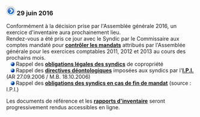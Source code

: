 ### ![](item.png) 29 juin 2016

Conformément à la décision prise par l'Assemblée générale 2016, un exercice d'inventaire aura prochainement lieu.  
Rendez-vous a été pris ce jour avec le Syndic par le Commissaire aux comptes mandaté pour [**contrôler les mandats**](http://brab80.webs.com/Mandats_et_Controle.html) attribués par l'Assemblée générale pour les exercices comptables 2011, 2012 et 2013 au cours des prochains mois.  
&nbsp;&nbsp;&nbsp;![](blue_bullet.gif)&nbsp;Rappel des [**obligations légales des syndics**](http://brab80.webs.com/Missions_Syndic.pdf) de copropriété  
&nbsp;&nbsp;&nbsp;![](blue_bullet.gif)&nbsp;Rappel des [**directives déontologiques**](http://brab80.webs.com/Directives_deontologiques.pdf) imposées aux syndics par l'[**I.P.I.**](http://www.ipi.be/) (AR 27.09.2006 / M.B. 18.10.2006)  
&nbsp;&nbsp;&nbsp;![](blue_bullet.gif)&nbsp;Rappel des [**obligations des syndics en cas de fin de mandat**](http://www.ipi.be/questions-frequemment-posees/questions-immobilieres/quelles-sont-mes-obligations-lorsque-je-suis) (source : I.P.I.)

Les documents de référence et les [**rapports d'inventaire**](https://sites.google.com/site/brab80invent2016) seront progressivement rendus accessibles en ligne.

